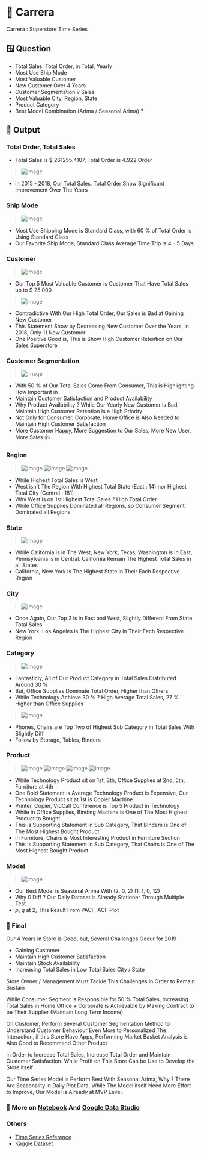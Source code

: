 # 🏪 Carrera
Carrera : Superstore Time Series

## 🪟 Question
* Total Sales, Total Order, in Total, Yearly
* Most Use Ship Mode
* Most Valuable Customer
* New Customer Over 4 Years
* Customer Segmentation v Sales
* Most Valuable City, Region, State
* Product Category
* Best Model Combination (Arima / Seasonal Arima) ?

## 🚀 Output
### Total Order, Total Sales
* Total Sales is $ 261255.4107, Total Order is 4.922 Order
> ![image](https://github.com/user-attachments/assets/8dee5e53-f725-4b0d-8c54-dfc662a22196)
* in 2015 - 2018, Our Total Sales, Total Order Show Significant Improvement Over The Years

### Ship Mode
> ![image](https://github.com/user-attachments/assets/20cd6c17-9cdb-4b3c-88e8-d48c137e48f0)
* Most Use Shipping Mode is Standard Class, with 60 % of Total Order is Using Standard Class
* Our Favorite Ship Mode, Standard Class Average Time Trip is 4 - 5 Days

### Customer
> ![image](https://github.com/user-attachments/assets/32c0e57e-d67d-442e-a87d-5d3cc872e4d8)
* Our Top 5 Most Valuable Customer is Customer That Have Total Sales up to $ 25.000

> ![image](https://github.com/user-attachments/assets/bde447f3-71d2-4e54-a5bc-194167efc6dc)
* Contradictive With Our High Total Order, Our Sales is Bad at Gaining New Customer
* This Statement Show by Decreasing New Customer Over the Years, in 2018, Only 11 New Customer
* One Positive Good is, This is Show High Customer Retention on Our Sales Superstore

### Customer Segmentation
> ![image](https://github.com/user-attachments/assets/3cd612d3-62e8-43b9-88a1-9d0562a16cef)
* With 50 % of Our Total Sales Come From Consumer, This is Highlighting How Important in
* Maintain Customer Satisfaction and Product Availability
* Why Product Availability ? While Our Yearly New Customer is Bad, Maintain High Customer Retention is a High Priority
* Not Only for Consumer, Corporate, Home Office is Also Needed to Maintain High Customer Satisfaction
* More Customer Happy, More Suggestion to Our Sales, More New User, More Sales 👍

### Region
> ![image](https://github.com/user-attachments/assets/e384ee73-5a63-4546-9923-a62318f3d237)
> ![image](https://github.com/user-attachments/assets/10766025-ebed-4183-aa66-74cfc092b9dd)
> ![image](https://github.com/user-attachments/assets/42bd6ff7-57dc-4092-92d7-e7d2ef76bd83)
* While Highest Total Sales is West
* West isn't The Region With Highest Total State (East : 14) nor Highest Total City (Central : 181)
* Why West is on 1st Highest Total Sales ? High Total Order
* While Office Supplies Dominated all Regions, so Consumer Segment, Dominated all Regions

### State
> ![image](https://github.com/user-attachments/assets/cff3ef5f-f687-411d-8068-d410465f02c9)
* While California is in The West, New York, Texas, Washington is in East, Pennsylvania is in Central. California Remain The Highest Total Sales in all States
* California, New York is The Highest State in Their Each Respective Region 

### City
> ![image](https://github.com/user-attachments/assets/bd201d85-f01a-4081-9e3d-e0ac9bdc186c)
* Once Again, Our Top 2 is in East and West, Slightly Different From State Total Sales
* New York, Los Angeles is The Highest City in Their Each Respective Region

### Category
> ![image](https://github.com/user-attachments/assets/2b746651-9c2c-4dff-b4c8-6bdd1ca62f3b)
* Fantasticly, All of Our Product Category in Total Sales Distributed Around 30 %
* But, Office Supplies Dominate Total Order, Higher than Others
* While Technology Achieve 30 % ? High Average Total Sales, 27 % Higher than Office Supplies

> ![image](https://github.com/user-attachments/assets/7bb5f90d-d987-4f60-8685-cefc1a08b2ae)
* Phones, Chairs are Top Two of Highest Sub Category in Total Sales With Slightly Diff
* Follow by Storage, Tables, Binders

### Product
> ![image](https://github.com/user-attachments/assets/110e6813-fae0-4de5-8e51-e9d83e62e965)
> ![image](https://github.com/user-attachments/assets/7b6c0a85-c749-4d12-9672-ad1a7a3057a5)
> ![image](https://github.com/user-attachments/assets/cab39de9-7649-4654-9e04-a7bfa7e45c58)
> ![image](https://github.com/user-attachments/assets/b4388181-e705-46dc-b746-efbe005c3e52)
* While Technology Product sit on 1st, 3th, Office Supplies at 2nd, 5th, Furniture at 4th
* One Bold Statement is Average Technology Product is Expensive, Our Technology Product sit at 1st is Copier Machine
* Printer, Copier, VidCall Conference is Top 5 Product in Technology
* While in Office Supplies, Binding Machine is One of The Most Highest Product to Bought
* This is Supporting Statement in Sub Category, That Binders is One of The Most Highest Bought Product
* in Furniture, Chairs is Most Interesting Product in Furniture Section
* This is Supporting Statement in Sub Category, That Chairs is One of The Most Highest Bought Product

### Model
> ![image](https://github.com/user-attachments/assets/73b86c1d-09f4-439a-8bce-69b4e5b90cc6)
* Our Best Model is Seasonal Arima With (2, 0, 2) (1, 1, 0, 12)
* Why 0 Diff ? Our Daily Dataset is Already Stationer Through Multiple Test
* *p*, *q* at 2, This Result From PACF, ACF Plot

### 📄 Final
Our 4 Years in Store is Good, but, Several Challenges Occur for 2019
* Gaining Customer
* Maintain High Customer Satisfaction
* Maintain Stock Availability
* Increasing Total Sales in Low Total Sales City / State  

Store Owner / Management Must Tackle This Challenges in Order to Remain Sustain

While Consumer Segment is Responsible for 50 % Total Sales, Increasing Total Sales in Home Office + Corporate is Achievable by Making Contract to be Their Supplier (Maintain Long Term Income)

On Customer, Perform Several Customer Segmentation Method to Understand Customer Behaviour Even More to Personalized The Interaction, if this Store Have Apps, Performing Market Basket Analysis is Also Good to Recommend Other Product

in Order to Increase Total Sales, Increase Total Order and Maintain Customer Satisfaction. While Profit on This Store Can be Use to Develop the Store itself

Our Time Series Model is Perform Best With Seasonal Arima, Why ? There Are Seasonality in Daily Plot Data, While The Model itself Need More Effort to Improve, Our Model is Already at MVP Level.

### 🧨 More on [Notebook](Lab%2001.ipynb) And [Google Data Studio](https://lookerstudio.google.com/reporting/a29008d1-67a3-4fe4-a881-b00e612583c7)

### Others
* [Time Series Reference](https://www.linkedin.com/pulse/time-series-episode-1-how-select-correct-sarima-vasilis-kalyvas-jqcjf/)
* [Kaggle Dataset](https://www.kaggle.com/datasets/rohitsahoo/sales-forecasting)
